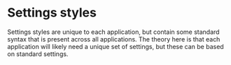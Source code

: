 # Settings styles

Settings styles are unique to each application, but contain some standard syntax that is present across all applications. The theory here is that each application will likely need a unique set of settings, but these can be based on standard settings.
